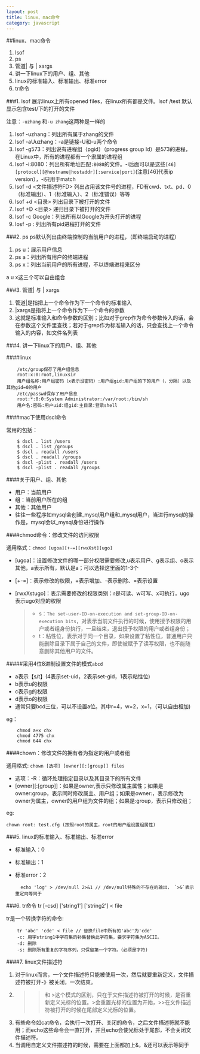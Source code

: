 ```yaml
---
layout: post
title: linux、mac命令
category: javascript
---
```


##linux、mac命令
1. lsof
2. ps
3. 管道| 与 | xargs
4. 讲一下linux下的用户、组、其他
5. linux的标准输入、标准输出、标准error
6. tr命令

<!-- break -->

###1. lsof
展示linux上所有opened files，在linux所有都是文件。lsof /test 默认显示包含test/下的打开的文件

注意：`-uzhang` 和`-u zhang`这两种是一样的

1. lsof -uzhang：列出所有属于zhang的文件
2. lsof -aUuzhang：-a是链接-U和-u两个命令
3. lsof -g573：列出说有进程组（pgid）（progress group Id）是573的进程，在Linux中，所有的进程都有一个隶属的进程组
4. lsof -i:8080：列出所有地址匹配`:8080`的文件。-i后面可以是这些`[46][protocol][@hostname|hostaddr][:service|port]`(注意[46]代表ip version），-i只用于match
5. lsof -d <文件描述符FD> 列出占用该文件号的进程，FD有cwd、txt、pd、0（标准输出）、1（标准输入）、2（标准错误）等等
6. lsof +d <目录> 列出目录下被打开的文件
7. lsof +D <目录> 递归目录下被打开的文件
8. lsof -c Google：列出所有以Google为开头打开的进程
9. losf -p <pid>: 列出所有pid进程打开的文件

###2. ps
ps默认列出由终端控制的当前用户的进程，（即终端启动的进程）

1. ps u：展示用户信息
2. ps a：列出所有用户的终端进程
3. ps x：列出当前用户的所有进程，不以终端进程来区分

a u x这三个可以自由组合

###3. 管道| 与 | xargs
1. 管道|是指把上一个命令作为下一个命令的标准输入
2. |xargs是指将上一个命令作为下一个命令的参数
3. 这就是标准输入和命令参数的区别；比如对于grep作为命令参数传入的话，会在参数这个文件里查找；若对于grep作为标准输入的话，只会查找上一个命令输入的内容，如文件名列表

###4. 讲一下linux下的用户、组、其他

####linux

        /etc/group保存了用户组信息
        root:x:0:root,linuxsir
        用户组名称:用户组密码（x表示没密码）:用户组gid:用户组的下的用户（，分隔）以及其他gid=0的用户
        /etc/passwd保存了用户信息
        root:*:0:0:System Administrator:/var/root:/bin/sh
        用户名:密码:用户uid:组gid:主目录:登录shell

####mac下使用dscl命令

常用的包括：

        $ dscl . list /users
        $ dscl . list /groups
        $ dscl . readall /users
        $ dscl . readall /groups
        $ dscl -plist . readall /users
        $ dscl -plist . readall /groups


####关于用户、组、其他
- 用户：当前用户
- 组：当前用户所在的组
- 其他：其他用户
- 往往一些程序如mysql会创建_mysql用户组和_mysql用户，当进行mysql的操作是，mysql会以_mysql身份进行操作

####chmod命令：修改文件的访问权限

通用格式：`chmod [ugoa][+-=][rwxXst][ugo]`

- [ugoa]：设置修改文件的哪一部分权限需要修改,u表示用户、g表示组、o表示其他，a表示所有，默认是a；可以选择这里面的1-3个
- [+-=]：表示修改的权限，+表示增加、-表示删除、=表示设置
- [rwxXstugo]：表示需要修改的权限类别：r是可读、w可写、x可执行，ugo表示ugo对应的权限

    >- s：`The set-user-ID-on-execution and set-group-ID-on-execution bits`，对表示当前文件执行的时候，使用授予权限的用户或者组身份执行，一旦结束，退出授予权限的用户或者组身份；
    >- t：粘性位，表示对于同一个目录，如果设置了粘性位，普通用户只能删除目录下属于自己的文件，即使被赋予了读写权限，也不能随意删除其他用户的文件。

#####采用4位8进制设置文件的模式`abcd`
- a表示【s/t】(4表示set-uid，2表示set-gid，1表示粘性位)
- b表示u的权限
- c表示g的权限
- d表示o的权限
- 通常只要bcd三位，可以不设置a位。其中r=4，w=2，x=1，（可以自由相加)

eg：

        chmod a+x chx
        chmod 4775 chx
        chmod 644 chx

####chown：修改文件的拥有者为指定的用户或者组



通用格式: `chown [选项] [owner][:[group]] files`

- 选项：-R：循环处理指定目录以及其目录下的所有文件
- [owner][:[group]]：如果是owner,表示只修改属主属性；如果是owner:group，表示同时修改属主、用户组；如果是owner:，表示修改为owner为属主，owner的用户组为文件的组；如果是:group，表示只修改组；

eg:

    chown root: test.cfg (按照root的属主，root的用户组设置组属性)


###5. linux的标准输入、标准输出、标准error
- 标准输入：0
- 标准输出：1
- 标准error：2

        echo 'log' > /dev/null 2>&1 // /dev/null特殊的不存在的输出， `>&`表示重定向等同于

###6. tr命令
tr [-csd] ['string1'] ['string2'] < file

tr是一个转换字符的命令:

        tr 'abc' 'cde' < file // 替换file中所有的'abc'为'cde'
        -c: 用字string1中字符集的补集替换此字符集，要求字符集为ASCII。
        -d: 删除
        -s: 删除所有重复的字符序列，只保留第一个字符。（必须是字符)

####7. linux文件描述符
1. 对于linux而言，一个文件描述符只能被使用一次，然后就要重新定义，文件描述符被打开-》被关闭，一次结束。
2. >> 和 >这个模式的区别，只在于文件描述符被打开的时候，是否重新定义光标的位置。>会重置光标的位置为开始，>>在文件描述符被打开的时候在尾部定义光标的位置。
3. 有些命令如cat命令，会执行一次打开、关闭的命令，之后文件描述符就不能用；而echo这些命令会一直打开，并且echo会使光标处于尾部，不会关闭文件描述符。
4. 当调用自定义文件描述符的时候，需要在上面都加上&，&还可以表示等同于
